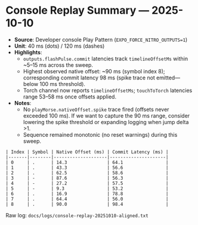 # Console Replay Summary — 2025-10-10

- **Source**: Developer console Play Pattern (`EXPO_FORCE_NITRO_OUTPUTS=1`)
- **Unit**: 40 ms (dots) / 120 ms (dashes)
- **Highlights**:
  - `outputs.flashPulse.commit` latencies track `timelineOffsetMs` within ~5–15 ms across the sweep.
  - Highest observed native offset: ~90 ms (symbol index 8); corresponding commit latency 98 ms (spike trace not emitted—below 100 ms threshold).
  - Torch channel now reports `timelineOffsetMs`; `touchToTorch` latencies range 53–58 ms once offsets applied.
- **Notes**:
  - No `playMorse.nativeOffset.spike` trace fired (offsets never exceeded 100 ms). If we want to capture the 90 ms range, consider lowering the spike threshold or expanding logging when jump delta >1.
  - Sequence remained monotonic (no reset warnings) during this sweep.

```
| Index | Symbol | Native Offset (ms) | Commit Latency (ms) |
|-------|--------|--------------------|---------------------|
| 0     | .      | 14.3               | 64.1                |
| 1     | .      | 43.3               | 56.6                |
| 2     | .      | 62.5               | 58.6                |
| 3     | -      | 87.6               | 56.3                |
| 4     | -      | 27.2               | 57.5                |
| 5     | -      | 9.3                | 53.2                |
| 6     | .      | 16.9               | 78.8                |
| 7     | .      | 64.4               | 56.0                |
| 8     | .      | 90.0               | 98.4                |
```

Raw log: `docs/logs/console-replay-20251010-aligned.txt`
